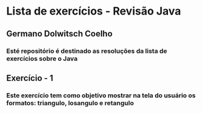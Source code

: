 # Lista de exercícios - Revisão Java

## Germano Dolwitsch Coelho

### Esté repositório é destinado as resoluções da lista de exercícios sobre o Java


## Exercício - 1

### Este exercício tem como objetivo mostrar na tela do usuário os formatos: triangulo, losangulo e retangulo